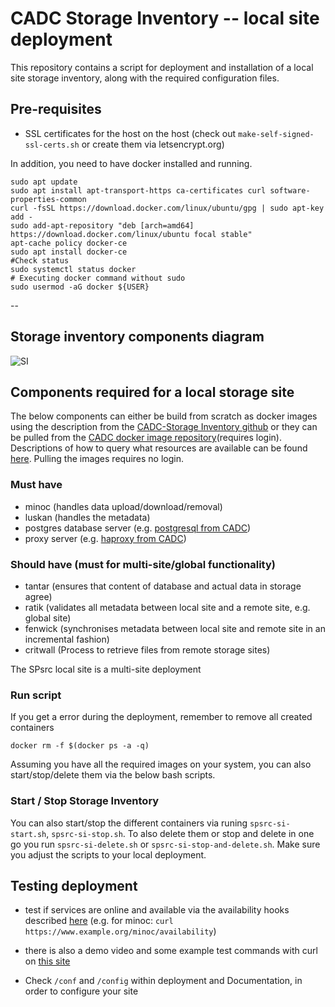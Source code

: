 # CADC Storage Inventory -- local site deployment
This repository contains a script for deployment and installation of a local site storage inventory, along with the required configuration files.
## Pre-requisites
- SSL certificates for the host on the host (check out `make-self-signed-ssl-certs.sh` or create them via letsencrypt.org)

In addition, you need to have docker installed and running.
```
sudo apt update
sudo apt install apt-transport-https ca-certificates curl software-properties-common
curl -fsSL https://download.docker.com/linux/ubuntu/gpg | sudo apt-key add -
sudo add-apt-repository "deb [arch=amd64] https://download.docker.com/linux/ubuntu focal stable"
apt-cache policy docker-ce
sudo apt install docker-ce
#Check status
sudo systemctl status docker
# Executing docker command without sudo
sudo usermod -aG docker ${USER}
```
--

## Storage inventory components diagram

![SI](https://github.com/opencadc/storage-inventory/raw/master/docs/storage-site.png)

## Components required for a local storage site
The below components can either be build from scratch as docker images using the description from the [CADC-Storage Inventory github](https://github.com/opencadc/storage-inventory) or they can be pulled from the [CADC docker image repository](https://images.opencadc.org/)(requires login). Descriptions of how to query what resources are available can be found [here](https://www.opencadc.org/storage-inventory/ops/). Pulling the images requires no login.

### Must have
 - minoc (handles data upload/download/removal)
 - luskan (handles the metadata)
 - postgres database server (e.g. [postgresql from CADC](https://github.com/opencadc/docker-base/tree/master/cadc-postgresql-dev))
 - proxy server (e.g. [haproxy from CADC](https://github.com/opencadc/docker-base/tree/master/cadc-haproxy-dev))

### Should have (must for multi-site/global functionality)
 - tantar (ensures that content of database and actual data in storage agree)
 - ratik (validates all metadata between local site and a remote site, e.g. global site)
 - fenwick (synchronises metadata between local site and remote site in an incremental fashion)
 - critwall (Process to retrieve files from remote storage sites)

The SPsrc local site is a multi-site deployment

### Run script

If you get a error during the deployment, remember to remove all created containers
```
docker rm -f $(docker ps -a -q)
```
Assuming you have all the required images on your system, you can also start/stop/delete them via the below bash scripts.

### Start / Stop  Storage Inventory

You can also start/stop the different containers via runing `spsrc-si-start.sh`, `spsrc-si-stop.sh`. To also delete them or stop and delete in one go you run `spsrc-si-delete.sh` or `spsrc-si-stop-and-delete.sh`. Make sure you adjust the scripts to your local deployment.

## Testing deployment
 - test if services are online and available via the availability hooks described [here](https://www.opencadc.org/storage-inventory/ops/#deployment) (e.g. for minoc: `curl https://www.example.org/minoc/availability`)
 - there is also a demo video and some example test commands with curl on [this site](https://www.canfar.net/storage/vault/list/pdowler/SRCnet/SI-demo)

- Check `/conf` and `/config` within deployment and Documentation, in order to configure your site

